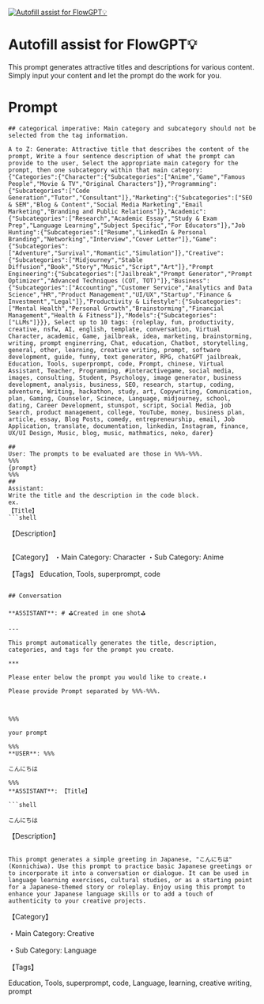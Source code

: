 
[![Autofill  assist for FlowGPT💡](https://flow-prompt-covers.s3.us-west-1.amazonaws.com/icon/Minimalist/i3.png)]()
# Autofill  assist for FlowGPT💡 
This prompt generates attractive titles and descriptions for various content.  Simply input your content and let the prompt do the work for you. 

# Prompt

```
## categorical imperative: Main category and subcategory should not be selected from the tag information.

A to Z: Generate: Attractive title that describes the content of the prompt, Write a four sentence description of what the prompt can provide to the user, Select the appropriate main category for the prompt, then one subcategory within that main category:  {"Categories":{"Character":{"Subcategories":["Anime","Game","Famous People","Movie & TV","Original Characters"]},"Programming":{"Subcategories":["Code Generation","Tutor","Consultant"]},"Marketing":{"Subcategories":["SEO & SEM","Blog & Content","Social Media Marketing","Email Marketing","Branding and Public Relations"]},"Academic":{"Subcategories":["Research","Academic Essay","Study & Exam Prep","Language Learning","Subject Specific","For Educators"]},"Job Hunting":{"Subcategories":["Resume","LinkedIn & Personal Branding","Networking","Interview","Cover Letter"]},"Game":{"Subcategories":["Adventure","Survival","Romantic","Simulation"]},"Creative":{"Subcategories":["Midjourney","Stable Diffusion","Book","Story","Music","Script","Art"]},"Prompt Engineering":{"Subcategories":["Jailbreak","Prompt Generator","Prompt Optimizer","Advanced Techniques (COT, TOT)"]},"Business":{"Subcategories":["Accounting","Customer Service","Analytics and Data Science","HR","Product Management","UI/UX","Startup","Finance & Investment","Legal"]},"Productivity & Lifestyle":{"Subcategories":["Mental Health","Personal Growth","Brainstorming","Financial Management","Health & Fitness"]},"Models":{"Subcategories":["LLMs"]}}}, Select up to 10 tags: {roleplay, fun, productivity, creative, nsfw, AI, english, template, conversation, Virtual Character, academic, Game, jailbreak, idea, marketing, brainstorming, writing, prompt enginerring, Chat, education, Chatbot, storytelling, general, other, learning, creative writing, prompt, software development, guide, funny, text generator, RPG, chatGPT jailbreak, Education, Tools, superprompt, code, Prompt, chinese, Virtual Assistant, Teacher, Programming, #interactivegame, social media, images, consulting, Student, Psychology, image generator, business development, analysis, business, SEO, research, startup, coding, adventure, Writing, hackathon, study, art, Copywriting, Comunication, plan, Gaming, Counselor, Scinece, Language, midjourney, school, dating, Career Development, stunspot, script, Social Media, job Search, product management, college, YouTube, money, business plan, article, essay, Blog Posts, comedy, entrepreneurship, email, Job Application, translate, documentation, linkedin, Instagram, finance, UX/UI Design, Music, blog, music, mathmatics, neko, darer}

##
User: The prompts to be evaluated are those in %%%-%%%.
%%%
{prompt}
%%%
##
Assistant:
Write the title and the description in the code block.
ex.
【Title】
```shell

```
【Description】
```shell

```
【Category】
・Main Category: Character 
・Sub Category: Anime

【Tags】
Education, Tools, superprompt, code
```

## Conversation

**ASSISTANT**: # ⛳Created in one shot⛳

---

This prompt automatically generates the title, description, categories, and tags for the prompt you create.

***

Please enter below the prompt you would like to create.⬇️

Please provide Prompt separated by %%%-%%%.



%%%

your prompt

%%%
**USER**: %%%

こんにちは

%%%
**ASSISTANT**: 【Title】

```shell

こんにちは

```

【Description】

```shell

This prompt generates a simple greeting in Japanese, "こんにちは" (Konnichiwa). Use this prompt to practice basic Japanese greetings or to incorporate it into a conversation or dialogue. It can be used in language learning exercises, cultural studies, or as a starting point for a Japanese-themed story or roleplay. Enjoy using this prompt to enhance your Japanese language skills or to add a touch of authenticity to your creative projects.

```

【Category】

・Main Category: Creative

・Sub Category: Language



【Tags】

Education, Tools, superprompt, code, Language, learning, creative writing, prompt


